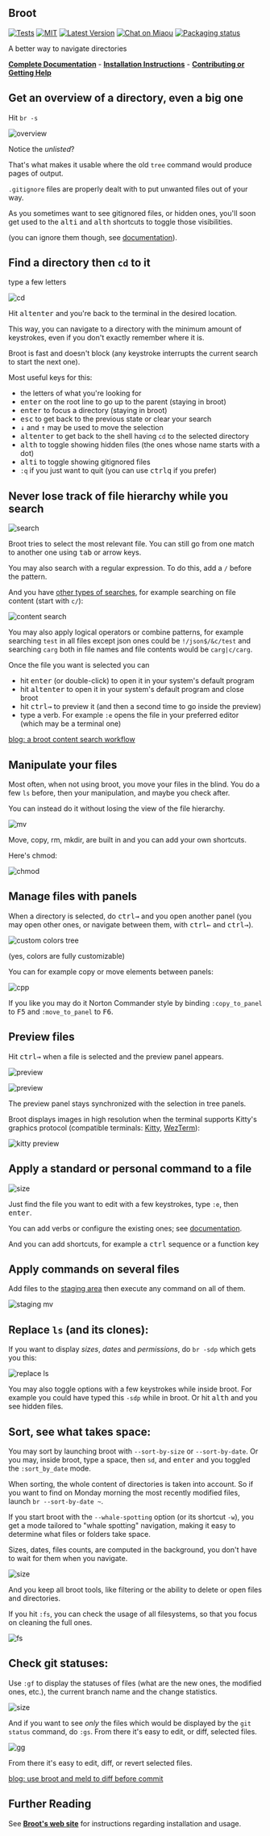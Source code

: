 ## Broot

[![Tests][s3]][l3] [![MIT][s2]][l2] [![Latest Version][s1]][l1] [![Chat on Miaou][s4]][l4] [![Packaging status][srep]][lrep]

[s1]: https://img.shields.io/crates/v/broot.svg
[l1]: https://crates.io/crates/broot

[s2]: https://img.shields.io/badge/license-MIT-blue.svg
[l2]: LICENSE

[s3]: https://github.com/Canop/broot/actions/workflows/tests.yml/badge.svg
[l3]: https://github.com/Canop/broot/actions/workflows/tests.yml

[s4]: https://miaou.dystroy.org/static/shields/room.svg
[l4]: https://miaou.dystroy.org/3490?broot

[srep]: https://repology.org/badge/tiny-repos/broot.svg
[lrep]: https://repology.org/project/broot/versions

A better way to navigate directories

[**Complete Documentation**](https://dystroy.org/broot/) -
[**Installation Instructions**](https://dystroy.org/broot/install/) -
[**Contributing or Getting Help**](https://dystroy.org/blog/contributing/)

## Get an overview of a directory, even a big one

Hit `br -s`

![overview](website/docs/img/20230930-overview.png)

Notice the *unlisted*?

That's what makes it usable where the old `tree` command would produce pages of output.

`.gitignore` files are properly dealt with to put unwanted files out of your way.

As you sometimes want to see gitignored files, or hidden ones, you'll soon get used to the <kbd>alt</kbd><kbd>i</kbd> and <kbd>alt</kbd><kbd>h</kbd> shortcuts to toggle those visibilities.

(you can ignore them though, see [documentation](../navigation/#toggles)).

## Find a directory then `cd` to it

type a few letters

![cd](website/docs/img/20230930-cd.png)

Hit <kbd>alt</kbd><kbd>enter</kbd> and you're back to the terminal in the desired location.

This way, you can navigate to a directory with the minimum amount of keystrokes, even if you don't exactly remember where it is.

Broot is fast and doesn't block (any keystroke interrupts the current search to start the next one).

Most useful keys for this:

* the letters of what you're looking for
* <kbd>enter</kbd> on the root line to go up to the parent (staying in broot)
* <kbd>enter</kbd> to focus a directory (staying in broot)
* <kbd>esc</kbd> to get back to the previous state or clear your search
* <kbd class=b>↓</kbd> and <kbd class=b>↑</kbd> may be used to move the selection
* <kbd>alt</kbd><kbd>enter</kbd> to get back to the shell having `cd` to the selected directory
* <kbd>alt</kbd><kbd>h</kbd> to toggle showing hidden files (the ones whose name starts with a dot)
* <kbd>alt</kbd><kbd>i</kbd> to toggle showing gitignored files
* `:q` if you just want to quit (you can use <kbd>ctrl</kbd><kbd>q</kbd> if you prefer)

## Never lose track of file hierarchy while you search

![search](website/docs/img/20230930-gccran.png)

Broot tries to select the most relevant file. You can still go from one match to another one using <kbd>tab</kbd> or arrow keys.

You may also search with a regular expression. To do this, add a `/` before the pattern.

And you have [other types of searches](input/#the-filtering-pattern), for example searching on file content (start with `c/`):

![content search](website/docs/img/20230930-content-memm.png)

You may also apply logical operators or combine patterns, for example searching `test` in all files except json ones could be `!/json$/&c/test` and searching `carg` both in file names and file contents would be `carg|c/carg`.

Once the file you want is selected you can

* hit <kbd>enter</kbd> (or double-click) to open it in your system's default program
* hit <kbd>alt</kbd><kbd>enter</kbd> to open it in your system's default program and close broot
* hit <kbd>ctrl</kbd><kbd>→</kbd> to preview it (and then a second time to go inside the preview)
* type a verb. For example `:e` opens the file in your preferred editor (which may be a terminal one)

[blog: a broot content search workflow](https://dystroy.org/blog/broot-c-search/)

## Manipulate your files

Most often, when not using broot, you move your files in the blind. You do a few `ls` before, then your manipulation, and maybe you check after.

You can instead do it without losing the view of the file hierarchy.

![mv](website/docs/img/20230930-mv.png)

Move, copy, rm, mkdir, are built in and you can add your own shortcuts.

Here's chmod:

![chmod](website/docs/img/20230930-chmod.png)

## Manage files with panels

When a directory is selected, do <kbd>ctrl</kbd><kbd>→</kbd> and you open another panel (you may open other ones, or navigate between them, with <kbd>ctrl</kbd><kbd>←</kbd> and <kbd>ctrl</kbd><kbd>→</kbd>).

![custom colors tree](website/docs/img/20230930-colored-panels.png)

(yes, colors are fully customizable)

You can for example copy or move elements between panels:

![cpp](website/docs/img/20230930-cpp.png)

If you like you may do it Norton Commander style by binding `:copy_to_panel` to <kbd>F5</kbd> and `:move_to_panel` to <kbd>F6</kbd>.

## Preview files

Hit <kbd>ctrl</kbd><kbd>→</kbd> when a file is selected and the preview panel appears.

![preview](website/docs/img/20230930-preview.png)

![preview](website/docs/img/20230930-preview-image.png)

The preview panel stays synchronized with the selection in tree panels.

Broot displays images in high resolution when the terminal supports Kitty's graphics protocol
(compatible terminals: [Kitty](https://sw.kovidgoyal.net/kitty/index.html), [WezTerm](https://wezfurlong.org/wezterm/)):

![kitty preview](website/docs/img/20201127-kitty-preview.png)

## Apply a standard or personal command to a file

![size](website/docs/img/20230930-edit.png)

Just find the file you want to edit with a few keystrokes, type `:e`, then <kbd>enter</kbd>.

You can add verbs or configure the existing ones; see [documentation](conf_file/#verbs-shortcuts-and-keys).

And you can add shortcuts, for example a <kbd>ctrl</kbd> sequence or a function key

## Apply commands on several files

Add files to the [staging area](staging-area) then execute any command on all of them.

![staging mv](website/docs/img/20230930-staging-mv.png)

## Replace `ls` (and its clones):

If you want to display *sizes*, *dates* and *permissions*, do `br -sdp` which gets you this:

![replace ls](website/docs/img/20240501-sdp.png)

You may also toggle options with a few keystrokes while inside broot.
For example you could have typed this `-sdp` while in broot.
Or hit <kbd>alt</kbd><kbd>h</kbd> and you see hidden files.

## Sort, see what takes space:

You may sort by launching broot with `--sort-by-size` or `--sort-by-date`. Or you may, inside broot, type a space, then `sd`, and <kbd>enter</kbd> and you toggled the `:sort_by_date` mode.

When sorting, the whole content of directories is taken into account. So if you want to find on Monday morning the most recently modified files, launch `br --sort-by-date ~`.

If you start broot with the `--whale-spotting` option (or its shortcut `-w`), you get a mode tailored to "whale spotting" navigation, making it easy to determine what files or folders take space.

Sizes, dates, files counts, are computed in the background, you don't have to wait for them when you navigate.

![size](website/docs/img/20230930-whale-spotting.png)

And you keep all broot tools, like filtering or the ability to delete or open files and directories.

If you hit `:fs`, you can check the usage of all filesystems, so that you focus on cleaning the full ones.

![fs](website/docs/img/20230930-fs.png)


## Check git statuses:

Use `:gf` to display the statuses of files (what are the new ones, the modified ones, etc.), the current branch name and the change statistics.

![size](website/docs/img/20230930-git.png)

And if you want to see *only* the files which would be displayed by the `git status` command, do `:gs`. From there it's easy to edit, or diff, selected files.

![gg](website/docs/img/20230930-gg.png)

From there it's easy to edit, diff,  or revert selected files.

[blog: use broot and meld to diff before commit](https://dystroy.org/blog/gg/)


## Further Reading
See **[Broot's web site](https://dystroy.org/broot)** for instructions regarding installation and usage.
